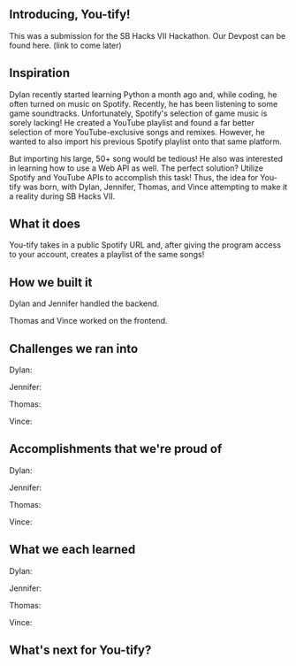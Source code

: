 ## Introducing, You-tify!

This was a submission for the SB Hacks VII Hackathon. Our Devpost can be found here. (link to come later)

## Inspiration

Dylan recently started learning Python a month ago and, while coding, he often turned on music on Spotify. Recently, he has been listening to some game soundtracks. Unfortunately, Spotify's selection of game music is sorely lacking! He created a YouTube playlist and found a far better selection of more YouTube-exclusive songs and remixes. However, he wanted to also import his previous Spotify playlist onto that same platform.

But importing his large, 50+ song would be tedious! He also was interested in learning how to use a Web API as well. The perfect solution? Utilize Spotify and YouTube APIs to accomplish this task! Thus, the idea for You-tify was born, with Dylan, Jennifer, Thomas, and Vince attempting to make it a reality during SB Hacks VII.

## What it does

You-tify takes in a public Spotify URL and, after giving the program access to your account, creates a playlist of the same songs!

## How we built it

Dylan and Jennifer handled the backend.

Thomas and Vince worked on the frontend.

## Challenges we ran into

Dylan:

Jennifer:

Thomas:

Vince:

## Accomplishments that we're proud of

Dylan:

Jennifer:

Thomas:

Vince:

## What we each learned

Dylan:

Jennifer:

Thomas:

Vince:

## What's next for You-tify?


